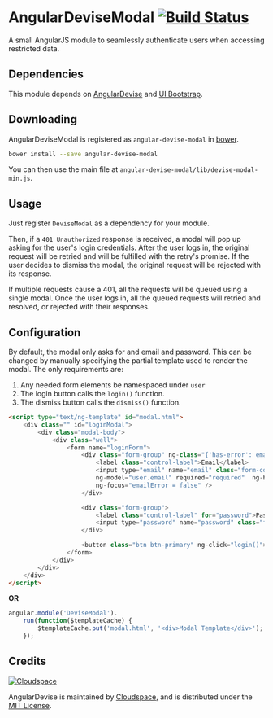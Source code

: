 AngularDeviseModal [![Build Status](https://travis-ci.org/cloudspace/angular_devise_modal.png)](http://travis-ci.org/cloudspace/angular_devise_modal)
=============

A small AngularJS module to seamlessly authenticate users when accessing
restricted data.


Dependencies
------------

This module depends on
[AngularDevise](https://github.com/cloudspace/angular_devise) and [UI
Bootstrap](https://github.com/angular-ui/bootstrap).


Downloading
-----------

AngularDeviseModal is registered as `angular-devise-modal` in
[bower](http://sindresorhus.com/bower-components/#!/search/angular-devise-modal).

```bash
bower install --save angular-devise-modal
```

You can then use the main file at
`angular-devise-modal/lib/devise-modal-min.js`.


Usage
-----

Just register `DeviseModal` as a dependency for your module.

Then, if a `401 Unauthorized` response is received, a modal will pop up
asking for the user's login credentials. After the user logs in, the
original request will be retried and will be fulfilled with the retry's
promise. If the user decides to dismiss the modal, the original request
will be rejected with its response.

If multiple requests cause a 401, all the requests will be queued using
a single modal. Once the user logs in, all the queued requests will
retried and resolved, or rejected with their responses.


Configuration
-------------

By default, the modal only asks for and email and password. This can be
changed by manually specifying the partial template used to render the
modal. The only requirements are:
 1. Any needed form elements be namespaced under `user`
 2. The login button calls the `login()` function.
 3. The dismiss button calls the `dismiss()` function.

```html
<script type="text/ng-template" id="modal.html">
    <div class="" id="loginModal">
        <div class="modal-body">
            <div class="well">
                <form name="loginForm">
                    <div class="form-group" ng-class="{'has-error': emailError}">
                        <label class="control-label">Email</label>
                        <input type="email" name="email" class="form-control"
                        ng-model="user.email" required="required"  ng-blur="emailError = !!loginForm.email.$error.email"
                        ng-focus="emailError = false" />
                    </div>

                    <div class="form-group">
                        <label class="control-label" for="password">Password</label>
                        <input type="password" name="password" class="form-control" ng-model="user.password" required="required" />
                    </div>

                    <button class="btn btn-primary" ng-click="login()">Login</button>
                </form>
            </div>
        </div>
    </div>
</script>
```

**OR**

```javascript
angular.module('DeviseModal').
    run(function($templateCache) {
        $templateCache.put('modal.html', '<div>Modal Template</div>');
    });
```

Credits
-------

[![Cloudspace](http://cloudspace.com/assets/images/logo.png)](http://cloudspace.com/)

AngularDevise is maintained by [Cloudspace](http://cloudspace.com/), and
is distributed under the [MIT License](/LICENSE.md).
